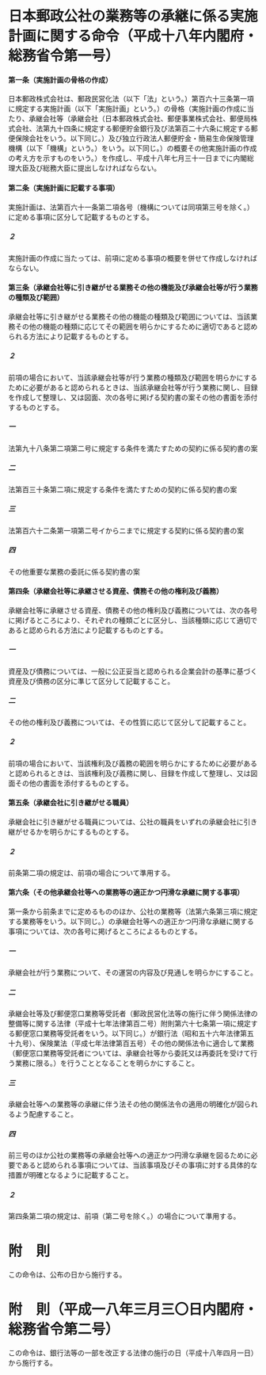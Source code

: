 # 日本郵政公社の業務等の承継に係る実施計画に関する命令（平成十八年内閣府・総務省令第一号）
#### 第一条（実施計画の骨格の作成）
日本郵政株式会社は、郵政民営化法（以下「法」という。）第百六十三条第一項に規定する実施計画（以下「実施計画」という。）の骨格（実施計画の作成に当たり、承継会社等（承継会社（日本郵政株式会社、郵便事業株式会社、郵便局株式会社、法第九十四条に規定する郵便貯金銀行及び法第百二十六条に規定する郵便保険会社をいう。以下同じ。）及び独立行政法人郵便貯金・簡易生命保険管理機構（以下「機構」という。）をいう。以下同じ。）の概要その他実施計画の作成の考え方を示すものをいう。）を作成し、平成十八年七月三十一日までに内閣総理大臣及び総務大臣に提出しなければならない。
#### 第二条（実施計画に記載する事項）
実施計画は、法第百六十一条第二項各号（機構については同項第三号を除く。）に定める事項に区分して記載するものとする。
##### ２
実施計画の作成に当たっては、前項に定める事項の概要を併せて作成しなければならない。
#### 第三条（承継会社等に引き継がせる業務その他の機能及び承継会社等が行う業務の種類及び範囲）
承継会社等に引き継がせる業務その他の機能の種類及び範囲については、当該業務その他の機能の種類に応じてその範囲を明らかにするために適切であると認められる方法により記載するものとする。
##### ２
前項の場合において、当該承継会社等が行う業務の種類及び範囲を明らかにするために必要があると認められるときは、当該承継会社等が行う業務に関し、目録を作成して整理し、又は図面、次の各号に掲げる契約書の案その他の書面を添付するものとする。
##### 一
法第九十八条第二項第二号に規定する条件を満たすための契約に係る契約書の案
##### 二
法第百三十条第二項に規定する条件を満たすための契約に係る契約書の案
##### 三
法第百六十二条第一項第二号イからニまでに規定する契約に係る契約書の案
##### 四
その他重要な業務の委託に係る契約書の案
#### 第四条（承継会社等に承継させる資産、債務その他の権利及び義務）
承継会社等に承継させる資産、債務その他の権利及び義務については、次の各号に掲げるところにより、それぞれの種類ごとに区分し、当該種類に応じて適切であると認められる方法により記載するものとする。
##### 一
資産及び債務については、一般に公正妥当と認められる企業会計の基準に基づく資産及び債務の区分に準じて区分して記載すること。
##### 二
その他の権利及び義務については、その性質に応じて区分して記載すること。
##### ２
前項の場合において、当該権利及び義務の範囲を明らかにするために必要があると認められるときは、当該権利及び義務に関し、目録を作成して整理し、又は図面その他の書面を添付するものとする。
#### 第五条（承継会社に引き継がせる職員）
承継会社に引き継がせる職員については、公社の職員をいずれの承継会社に引き継がせるかを明らかにするものとする。
##### ２
前条第二項の規定は、前項の場合について準用する。
#### 第六条（その他承継会社等への業務等の適正かつ円滑な承継に関する事項）
第一条から前条までに定めるもののほか、公社の業務等（法第六条第三項に規定する業務等をいう。以下同じ。）の承継会社等への適正かつ円滑な承継に関する事項については、次の各号に掲げるところによるものとする。
##### 一
承継会社が行う業務について、その運営の内容及び見通しを明らかにすること。
##### 二
承継会社等及び郵便窓口業務等受託者（郵政民営化法等の施行に伴う関係法律の整備等に関する法律（平成十七年法律第百二号）附則第六十七条第一項に規定する郵便窓口業務等受託者をいう。以下同じ。）が銀行法（昭和五十六年法律第五十九号）、保険業法（平成七年法律第百五号）その他の関係法令に適合して業務（郵便窓口業務等受託者については、承継会社等から委託又は再委託を受けて行う業務に限る。）を行うこととなることを明らかにすること。
##### 三
承継会社等への業務等の承継に伴う法その他の関係法令の適用の明確化が図られるよう配慮すること。
##### 四
前三号のほか公社の業務等の承継会社等への適正かつ円滑な承継を図るために必要であると認められる事項については、当該事項及びその事項に対する具体的な措置が明確となるように記載すること。
##### ２
第四条第二項の規定は、前項（第二号を除く。）の場合について準用する。
# 附　則
この命令は、公布の日から施行する。
# 附　則（平成一八年三月三〇日内閣府・総務省令第二号）
この命令は、銀行法等の一部を改正する法律の施行の日（平成十八年四月一日）から施行する。

